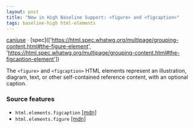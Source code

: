```yaml
---
layout: post
title: "New in High Baseline Support: <figure> and <figcaption>"
tags: baseline-high html-elements
---
```


[caniuse](https://caniuse.com/?search=figure) · [spec](['https://html.spec.whatwg.org/multipage/grouping-content.html#the-figure-element', 'https://html.spec.whatwg.org/multipage/grouping-content.html#the-figcaption-element'])

The `<figure>` and `<figcaption>` HTML elements represent an illustration, diagram, text, or other self-contained reference content, with an optional caption.

### Source features

- ``html.elements.figcaption`` [[mdn]](https://https://developer.mozilla.org/en-US/search?q=html.elements.figcaption)
- ``html.elements.figure`` [[mdn]](https://https://developer.mozilla.org/en-US/search?q=html.elements.figure)
